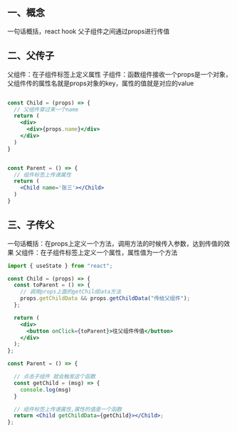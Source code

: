 ## 一、概念
一句话概括，react hook 父子组件之间通过props进行传值
## 二、父传子
父组件：在子组件标签上定义属性
子组件：函数组件接收一个props是一个对象，父组件传的属性名就是props对象的key，属性的值就是对应的value
```jsx

const Child = (props) => {
  // 父组件穿过来一个name
  return (
    <div>
      <div>{props.name}</div>
    </div>
  )
}


const Parent = () => {
  // 组件标签上传递属性
  return (
    <Child name='张三'></Child>
  )
}
```
## 三、子传父
一句话概括：在props上定义一个方法，调用方法的时候传入参数，达到传值的效果
父组件：在子组件标签上定义一个属性，属性值为一个方法
```jsx
import { useState } from "react";

const Child = (props) => {
  const toParent = () => {
    // 调用props上面的getChildData方法
    props.getChildData && props.getChildData("传给父组件");
  };

  return (
    <div>
      <button onClick={toParent}>往父组件传值</button>
    </div>
  );
};

const Parent = () => {

  // 点击子组件 就会触发这个函数
  const getChild = (msg) => {
    console.log(msg)
  }

  // 组件标签上传递属性,属性的值是一个函数
  return <Child getChildData={getChild}></Child>;
};

```
